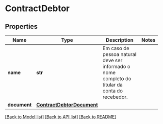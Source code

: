 # ContractDebtor

## Properties
Name | Type | Description | Notes
------------ | ------------- | ------------- | -------------
**name** | **str** | Em caso de pessoa natural deve ser informado o nome completo do titular da conta do recebedor. | 
**document** | [**ContractDebtorDocument**](ContractDebtorDocument.md) |  | 

[[Back to Model list]](../README.md#documentation-for-models) [[Back to API list]](../README.md#documentation-for-api-endpoints) [[Back to README]](../README.md)

